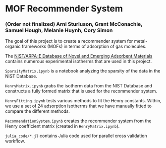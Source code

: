 # MOF Recommender System
### (Order not finalized) Arni Sturluson, Grant McConachie, Samuel Hough, Melanie Huynh, Cory Simon

The goal of this project is to create a recommender system for metal-organic frameworks (MOFs) in terms of adsorption of gas molecules.

The [NIST/ARPA-E Database of Novel and Emerging Adsorbent Materials](https://adsorbents.nist.gov/isodb/index.php#home) contains numerous experimental isotherms that are used in this project.

`SparsityMatrix.ipynb` is a notebook analyzing the sparsity of the data in the NIST Database.

`HenryMatrix.ipynb` grabs the isotherm data from the NIST Database and constructs a fully formed matrix that is used for the recommender system.

`HenryFitting.ipynb` tests various methods to fit the Henry constants. Within, we use a set of 24 adsorption isotherms that we have manually fitted to compare the different methods.

`RecommendationSystem.ipynb` creates the recommender system from the Henry coefficient matrix (created in `HenryMatrix.ipynb`).

`julia_code/*.jl` contains Julia code used for parallel cross validation workflow.
